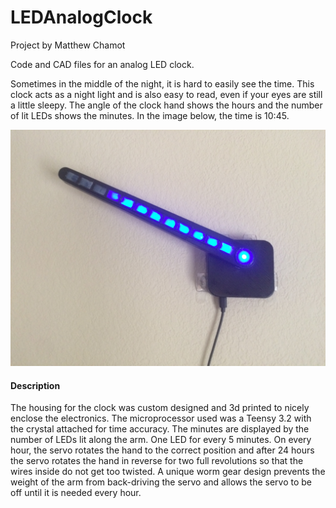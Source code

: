 # LEDAnalogClock
Project by Matthew Chamot

Code and CAD files for an analog LED clock.  

Sometimes in the middle of the night, it is hard to easily see the time.  This clock acts as a night light and is also easy to read, even if your eyes are still a little sleepy.  The angle of the clock hand shows the hours and the number of lit LEDs shows the minutes.   In the image below, the time is 10:45.

![clock image](Clock.JPG)

#### Description
  The housing for the clock was custom designed and 3d printed to nicely enclose the electronics.  The microprocessor used was a Teensy 3.2 with the crystal attached for time accuracy.  The minutes are displayed by the number of LEDs lit along the arm.  One LED for every 5 minutes.  On every hour, the servo rotates the hand to the correct position and after 24 hours the servo rotates the hand in reverse for two full revolutions so that the wires inside do not get too twisted.  A unique worm gear design prevents the weight of the arm from back-driving the servo and allows the servo to be off until it is needed every hour.
